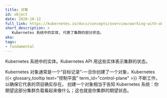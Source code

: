 ```yaml
---
title: 对象
id: object
date: 2020-10-12
full_link: https://kubernetes.io/docs/concepts/overview/working-with-objects/kubernetes-objects/#kubernetes-objects
short_description: >
   Kubernetes 系统中的实体, 代表了集群的部分状态。
aka: 
tags:
- fundamental
---
```

<!-- 
---
title: Object
id: object
date: 2020-10-12
full_link: https://kubernetes.io/docs/concepts/overview/working-with-objects/kubernetes-objects/#kubernetes-objects
short_description: >
   A entity in the Kubernetes system, representing part of the state of your cluster.
aka: 
tags:
- fundamental
---
-->
<!-- 
An entity in the Kubernetes system. The Kubernetes API uses these entities to represent the state
of your cluster.
-->
Kubernetes 系统中的实体。Kubernetes API 用这些实体表示集群的状态。

<!--more-->
<!-- 
A Kubernetes object is typically a “record of intent”—once you create the object, the Kubernetes
{{< glossary_tooltip text="control plane" term_id="control-plane" >}} works constantly to ensure
that the item it represents actually exists.
By creating an object, you're effectively telling the Kubernetes system what you want that part of
your cluster's workload to look like; this is your cluster's desired state.
-->
Kubernetes 对象通常是一个“目标记录”-一旦你创建了一个对象，Kubernetes 
{{< glossary_tooltip text="控制平面" term_id="control-plane" >}} 
不断工作，以确保它代表的项目确实存在。
创建一个对象相当于告知 Kubernetes 系统：你期望这部分集群负载看起来像什么；这也就是你集群的期望状态。